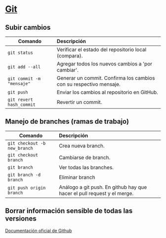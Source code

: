 # [Git](https://git-scm.com/)

## Subir cambios

| Comando                 | Descripción           |
| -------------           |:-------------         |
| `git status`              | Verificar el estado del repositorio local (compara). |
| `git add --all`           | Agregar todos los nuevos cambios a 'por cambiar'. |
| `git commit -m "mensaje"` | Generar un commit. Confirma los cambios con su respectivo mensaje. |
| `git push`                | Enviar los cambios al repositorio en GitHub. |
| `git revert hash_commit` | Revertir un commit. |

## Manejo de branches (ramas de trabajo)

| Comando                     | Descripción           |
| -------------               |:-------------         |
| `git checkout -b new_branch`  | Crea nueva branch. |
| `git checkout branch`         | Cambiarse de branch. |
| `git branch`                  | Ver todas las branches. |
| `git branch -d branch`        | Eliminar branch |
| `git push origin branch`      | Análogo a git push. En github hay que hacer el pull request y el merge. |

## Borrar información sensible de todas las versiones

[Documentación oficial de Github](https://docs.github.com/en/free-pro-team@latest/github/managing-large-files/removing-files-from-a-repositorys-history)